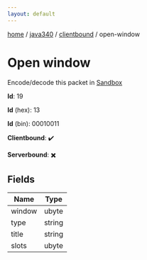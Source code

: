 ```yaml
---
layout: default
---
```


[home](/)  /  [java340](/protocol/java340)  /  [clientbound](/protocol/java340/clientbound)  /  open-window

# Open window

Encode/decode this packet in [Sandbox](../../../sandbox/java340#clientbound.open_window)

**Id**: 19

**Id** (hex): 13

**Id** (bin): 00010011

**Clientbound**: ✔️

**Serverbound**: ✖️

## Fields

Name | Type
---|---
window | ubyte
type | string
title | string
slots | ubyte
